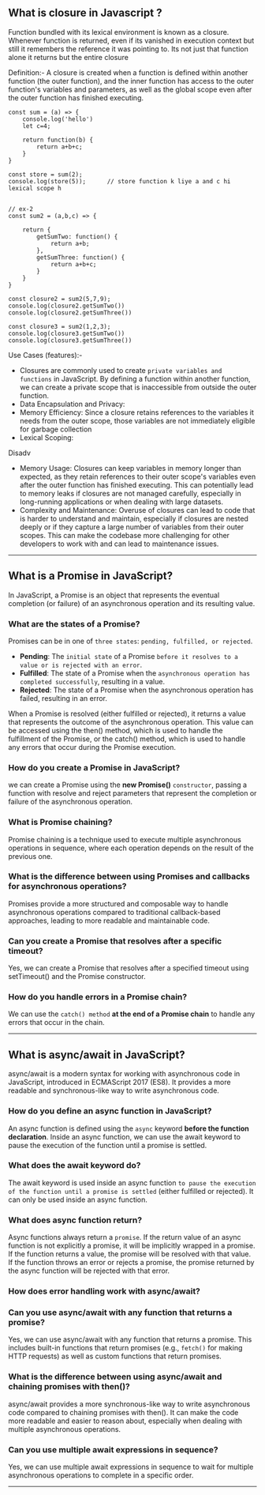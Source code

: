 ## What is closure in Javascript ?
Function bundled with its lexical environment is known as a closure. 
Whenever function is returned, even if its vanished in execution context but still it remembers the reference it was pointing to. Its not just that function alone it returns but the entire closure

Definition:-
A closure is created when a function is defined within another function (the outer function), and the inner function has access to the outer function's variables and parameters, as well as the global scope even after the outer function has finished executing.

```
const sum = (a) => {
    console.log('hello')
    let c=4;

    return function(b) {
        return a+b+c;
    }
}

const store = sum(2);
console.log(store(5));      // store function k liye a and c hi lexical scope h


// ex-2
const sum2 = (a,b,c) => {

    return {
        getSumTwo: function() {
            return a+b;
        },
        getSumThree: function() {
            return a+b+c;
        }
    }
}

const closure2 = sum2(5,7,9);
console.log(closure2.getSumTwo())
console.log(closure2.getSumThree())

const closure3 = sum2(1,2,3);
console.log(closure3.getSumTwo())
console.log(closure3.getSumThree())
```

Use Cases (features):-
- Closures are commonly used to create `private variables and functions` in JavaScript. By defining a function within another function, we can create a private scope that is inaccessible from outside the outer function.
- Data Encapsulation and Privacy:
- Memory Efficiency: Since a closure retains references to the variables it needs from the outer scope, those variables are not immediately eligible for garbage collection
- Lexical Scoping: 

Disadv
- Memory Usage: Closures can keep variables in memory longer than expected, as they retain references to their outer scope's variables even after the outer function has finished executing. This can potentially lead to memory leaks if closures are not managed carefully, especially in long-running applications or when dealing with large datasets.
- Complexity and Maintenance: Overuse of closures can lead to code that is harder to understand and maintain, especially if closures are nested deeply or if they capture a large number of variables from their outer scopes. This can make the codebase more challenging for other developers to work with and can lead to maintenance issues.

---

## What is a Promise in JavaScript?
In JavaScript, a Promise is an object that represents the eventual completion (or failure) of an asynchronous operation and its resulting value.

### What are the states of a Promise?
Promises can be in one of `three states`: `pending, fulfilled, or rejected`.
- **Pending**: The `initial state` of a Promise `before it resolves to a value or is rejected with an error`.
- **Fulfilled**: The state of a Promise when the `asynchronous operation has completed successfully`, resulting in a value.
- **Rejected**: The state of a Promise when the asynchronous operation has failed, resulting in an error.

When a Promise is resolved (either fulfilled or rejected), it returns a value that represents the outcome of the asynchronous operation. This value can be accessed using the then() method, which is used to handle the fulfillment of the Promise, or the catch() method, which is used to handle any errors that occur during the Promise execution.

### How do you create a Promise in JavaScript?
we can create a Promise using the **new Promise()** `constructor`, passing a function with resolve and reject parameters that represent the completion or failure of the asynchronous operation.

### What is Promise chaining?
Promise chaining is a technique used to execute multiple asynchronous operations in sequence, where each operation depends on the result of the previous one.

### What is the difference between using Promises and callbacks for asynchronous operations?
Promises provide a more structured and composable way to handle asynchronous operations compared to traditional callback-based approaches, leading to more readable and maintainable code.

### Can you create a Promise that resolves after a specific timeout?
Yes, we can create a Promise that resolves after a specified timeout using setTimeout() and the Promise constructor.

### How do you handle errors in a Promise chain?
We can use the `catch() method` **at the end of a Promise chain** to handle any errors that occur in the chain.

---

## What is async/await in JavaScript?
async/await is a modern syntax for working with asynchronous code in JavaScript, introduced in ECMAScript 2017 (ES8). It provides a more readable and synchronous-like way to write asynchronous code.

### How do you define an async function in JavaScript?
An async function is defined using the `async` keyword **before the function declaration**. Inside an async function, we can use the await keyword to pause the execution of the function until a promise is settled.

### What does the await keyword do?
The await keyword is used inside an async function `to pause the execution of the function until a promise is settled` (either fulfilled or rejected). It can only be used inside an async function.

### What does async function return?
Async functions always return a `promise`. If the return value of an async function is not explicitly a promise, it will be implicitly wrapped in a promise.
If the function returns a value, the promise will be resolved with that value. If the function throws an error or rejects a promise, the promise returned by the async function will be rejected with that error.

### How does error handling work with async/await?

### Can you use async/await with any function that returns a promise?
Yes, we can use async/await with any function that returns a promise. This includes built-in functions that return promises (e.g., `fetch()` for making HTTP requests) as well as custom functions that return promises.

### What is the difference between using async/await and chaining promises with then()?
async/await provides a more synchronous-like way to write asynchronous code compared to chaining promises with then(). It can make the code more readable and easier to reason about, especially when dealing with multiple asynchronous operations.

### Can you use multiple await expressions in sequence?
Yes, we can use multiple await expressions in sequence to wait for multiple asynchronous operations to complete in a specific order.

---